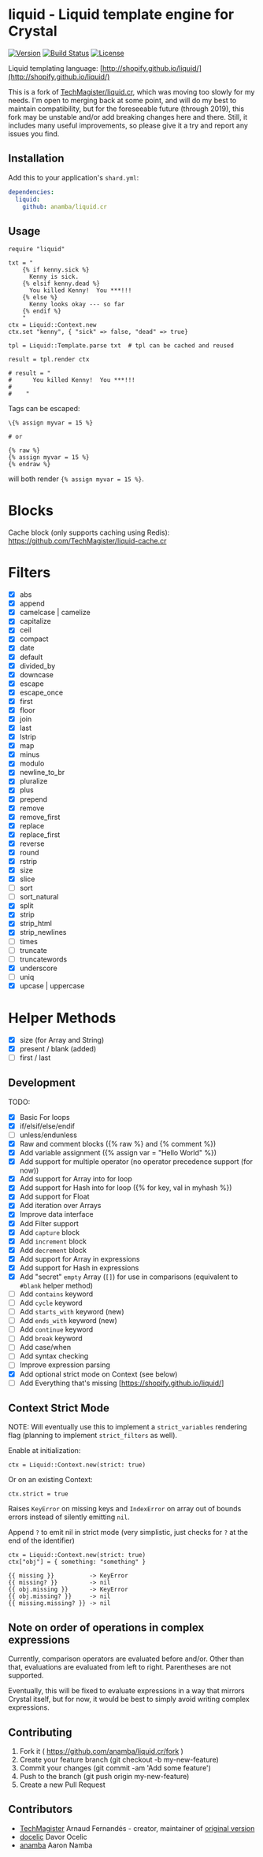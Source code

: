 # liquid - Liquid template engine for Crystal

[![Version](https://img.shields.io/github/tag/anamba/liquid.cr.svg?maxAge=360)](https://github.com/anamba/liquid.cr/releases/latest)
[![Build Status](https://travis-ci.org/anamba/liquid.cr.svg?branch=master)](https://travis-ci.org/anamba/liquid.cr)
[![License](https://img.shields.io/github/license/anamba/liquid.cr.svg)](https://github.com/anamba/liquid.cr/blob/master/LICENSE)

Liquid templating language: [http://shopify.github.io/liquid/](http://shopify.github.io/liquid/)

This is a fork of [TechMagister/liquid.cr](https://github.com/TechMagister/liquid.cr), which was moving too slowly for my needs. I'm open to merging back at some point, and will do my best to maintain compatibility, but for the foreseeable future (through 2019), this fork may be unstable and/or add breaking changes here and there. Still, it includes many useful improvements, so please give it a try and report any issues you find.

## Installation

Add this to your application's `shard.yml`:

```yaml
dependencies:
  liquid:
    github: anamba/liquid.cr
```

## Usage

```crystal
require "liquid"

txt = "
    {% if kenny.sick %}
      Kenny is sick.
    {% elsif kenny.dead %}
      You killed Kenny!  You ***!!!
    {% else %}
      Kenny looks okay --- so far
    {% endif %}
    "
ctx = Liquid::Context.new
ctx.set "kenny", { "sick" => false, "dead" => true}

tpl = Liquid::Template.parse txt  # tpl can be cached and reused

result = tpl.render ctx

# result = "
#      You killed Kenny!  You ***!!!
#
#    "

```

Tags can be escaped:
``` liquid
\{% assign myvar = 15 %}

# or

{% raw %}
{% assign myvar = 15 %}
{% endraw %}
```
will both render `{% assign myvar = 15 %}`.

# Blocks
Cache block (only supports caching using Redis): https://github.com/TechMagister/liquid-cache.cr

# Filters
- [x] abs
- [x] append
- [x] camelcase | camelize
- [x] capitalize
- [x] ceil
- [x] compact
- [x] date
- [x] default
- [x] divided_by
- [x] downcase
- [x] escape
- [x] escape_once
- [x] first
- [x] floor
- [x] join
- [x] last
- [x] lstrip
- [x] map
- [x] minus
- [x] modulo
- [x] newline_to_br
- [x] pluralize
- [x] plus
- [x] prepend
- [x] remove
- [x] remove_first
- [x] replace
- [x] replace_first
- [x] reverse
- [x] round
- [x] rstrip
- [x] size
- [x] slice
- [ ] sort
- [ ] sort_natural
- [x] split
- [x] strip
- [x] strip_html
- [x] strip_newlines
- [ ] times
- [ ] truncate
- [ ] truncatewords
- [x] underscore
- [ ] uniq
- [x] upcase | uppercase

# Helper Methods
- [x] size (for Array and String)
- [x] present / blank (added)
- [ ] first / last

## Development

TODO:
- [x] Basic For loops
- [x] if/elsif/else/endif
- [ ] unless/endunless
- [x] Raw and comment blocks ({% raw %} and {% comment %})
- [x] Add variable assignment ({% assign var = "Hello World" %})
- [x] Add support for multiple operator (no operator precedence support (for now))
- [x] Add support for Array into for loop
- [x] Add support for Hash into for loop ({% for key, val in myhash %})
- [x] Add support for Float
- [x] Add iteration over Arrays
- [x] Improve data interface
- [x] Add Filter support
- [x] Add `capture` block
- [x] Add `increment` block
- [x] Add `decrement` block
- [x] Add support for Array in expressions
- [x] Add support for Hash in expressions
- [x] Add "secret" `empty` Array (`[]`) for use in comparisons (equivalent to `#blank` helper method)
- [ ] Add `contains` keyword
- [ ] Add `cycle` keyword
- [ ] Add `starts_with` keyword (new)
- [ ] Add `ends_with` keyword (new)
- [ ] Add `continue` keyword
- [ ] Add `break` keyword
- [ ] Add case/when
- [ ] Add syntax checking
- [ ] Improve expression parsing
- [x] Add optional strict mode on Context (see below)
- [ ] Add Everything that's missing [https://shopify.github.io/liquid/]

## Context Strict Mode

NOTE: Will eventually use this to implement a `strict_variables` rendering flag (planning to implement `strict_filters` as well).

Enable at initialization:
```crystal
ctx = Liquid::Context.new(strict: true)
```

Or on an existing Context:
```crystal
ctx.strict = true
```

Raises `KeyError` on missing keys and `IndexError` on array out of bounds errors instead of silently emitting `nil`.

Append `?` to emit nil in strict mode (very simplistic, just checks for `?` at the end of the identifier)

```crystal
ctx = Liquid::Context.new(strict: true)
ctx["obj"] = { something: "something" }
```

```liquid
{{ missing }}          -> KeyError
{{ missing? }}         -> nil
{{ obj.missing }}      -> KeyError
{{ obj.missing? }}     -> nil
{{ missing.missing? }} -> nil
```

## Note on order of operations in complex expressions ##

Currently, comparison operators are evaluated before and/or. Other than that, evaluations are evaluated from left to right. Parentheses are not supported.

Eventually, this will be fixed to evaluate expressions in a way that mirrors Crystal itself, but for now, it would be best to simply avoid writing complex expressions.

## Contributing

1. Fork it ( https://github.com/anamba/liquid.cr/fork )
2. Create your feature branch (git checkout -b my-new-feature)
3. Commit your changes (git commit -am 'Add some feature')
4. Push to the branch (git push origin my-new-feature)
5. Create a new Pull Request

## Contributors

- [TechMagister](https://github.com/TechMagister) Arnaud Fernandés - creator, maintainer of [original version](https://github.com/TechMagister/liquid.cr)
- [docelic](https://github.com/docelic) Davor Ocelic
- [anamba](https://github.com/anamba) Aaron Namba
